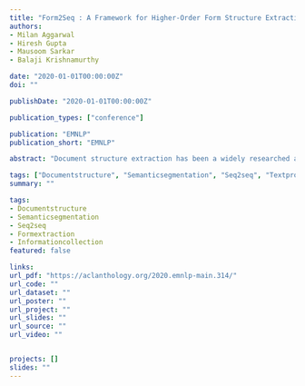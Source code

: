 ```yaml
---
title: "Form2Seq : A Framework for Higher-Order Form Structure Extraction"
authors:
- Milan Aggarwal
- Hiresh Gupta
- Mausoom Sarkar
- Balaji Krishnamurthy

date: "2020-01-01T00:00:00Z"
doi: ""

publishDate: "2020-01-01T00:00:00Z"

publication_types: ["conference"]

publication: "EMNLP"
publication_short: "EMNLP"

abstract: "Document structure extraction has been a widely researched area for decades with recent works performing it as a semantic segmentation task over document images using fully-convolution networks. Such methods are limited by image resolution due to which they fail to disambiguate structures in dense regions which appear commonly in forms. To mitigate this, we propose Form2Seq, a novel sequence-to-sequence (Seq2Seq) inspired framework for structure extraction using text, with a specific focus on forms, which leverages relative spatial arrangement of structures. We discuss two tasks; 1) Classification of low-level constituent elements (TextBlock and empty fillable Widget) into ten types such as field captions, list items, and others; 2) Grouping lower-level elements into higher-order constructs, such as Text Fields, ChoiceFields and ChoiceGroups, used as information collection mechanism in forms. To achieve this, we arrange the constituent elements linearly in natural reading order, feed their spatial and textual representations to Seq2Seq framework, which sequentially outputs prediction of each element depending on the final task. We modify Seq2Seq for grouping task and discuss improvements obtained through cascaded end-to-end training of two tasks versus training in isolation. Experimental results show the effectiveness of our text-based approach achieving an accuracy of 90% on classification task and an F1 of 75.82, 86.01, 61.63 on groups discussed above respectively, outperforming segmentation baselines. Further we show our framework achieves state of the results for table structure recognition on ICDAR 2013 dataset."

tags: ["Documentstructure", "Semanticsegmentation", "Seq2seq", "Textprocessing", "Forms"]
summary: ""

tags:
- Documentstructure
- Semanticsegmentation
- Seq2seq
- Formextraction
- Informationcollection
featured: false

links:
url_pdf: "https://aclanthology.org/2020.emnlp-main.314/"
url_code: ""
url_dataset: ""
url_poster: ""
url_project: ""
url_slides: ""
url_source: ""
url_video: ""


projects: []
slides: ""
---
```

